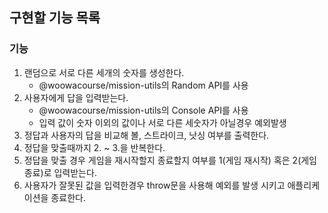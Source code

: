 ## 구현할 기능 목록

### 기능

1. 랜덤으로 서로 다른 세개의 숫자를 생성한다.
   - @woowacourse/mission-utils의 Random API를 사용
2. 사용자에게 답을 입력받는다.
   - @woowacourse/mission-utils의 Console API를 사용
   - 입력 값이 숫자 이외의 값이나 서로 다른 세숫자가 아닐경우 예외발생
3. 정답과 사용자의 답을 비교해 볼, 스트라이크, 낫싱 여부를 출력한다.
4. 정답을 맞출때까지 2. ~ 3.을 반복한다.
5. 정답을 맞출 경우 게임을 재시작할지 종료할지 여부를 1(게임 재시작) 혹은 2(게임 종료)로 입력받는다.
6. 사용자가 잘못된 값을 입력한경우 throw문을 사용해 예외를 발생 시키고 애플리케이션을 종료한다.
